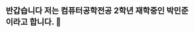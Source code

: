 ## 반갑습니다 저는 컴퓨터공학전공 2학년 재학중인 박민준 이라고 합니다. 👋
### 
<!--![header](https://capsule-render.vercel.app/api?type=rounded)
**MiinJuun/MiinJuun** is a ✨ _special_ ✨ repository because its `README.md` (this file) appears on your GitHub profile.

Here are some ideas to get you started:

- 🔭 I’m currently working on ...
- 🌱 I’m currently learning ...
- 👯 I’m looking to collaborate on ...
- 🤔 I’m looking for help with ...
- 💬 Ask me about ...
- 📫 How to reach me: ...
- 😄 Pronouns: ...
- ⚡ Fun fact: ...
-->
